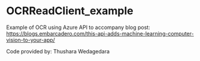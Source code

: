 # OCRReadClient_example
Example of OCR using Azure API to accompany blog post: https://blogs.embarcadero.com/this-api-adds-machine-learning-computer-vision-to-your-app/

Code provided by: Thushara Wedagedara		

